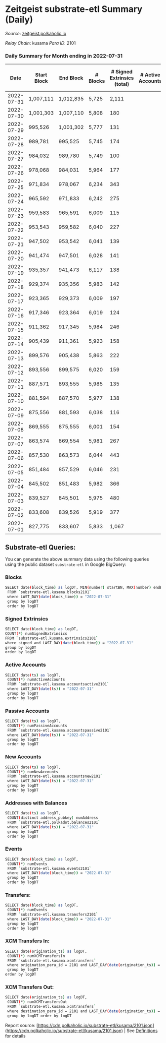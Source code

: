 # Zeitgeist substrate-etl Summary (Daily)

_Source_: [zeitgeist.polkaholic.io](https://zeitgeist.polkaholic.io)

*Relay Chain*: kusama
*Para ID*: 2101



### Daily Summary for Month ending in 2022-07-31


| Date | Start Block | End Block | # Blocks | # Signed Extrinsics (total) | # Active Accounts | # Passive | # New | # Addresses with Balances | # Events | # Transfers | # XCM Transfers In | # XCM Transfers Out | Issues | 
| ---- | ----------- | --------- | -------- | --------------------------- | ----------------- | --------- | ----- | ------------------------- | -------- | ----------- | ------------------ | ------------------- | ------ |
| 2022-07-31 | 1,007,111 | 1,012,835 | 5,725 | 2,111 |  |  |  | 14,549 | 206,437 | 1,010  |   |   |  |
| 2022-07-30 | 1,001,303 | 1,007,110 | 5,808 | 180 |  |  |  | 14,314 | 194,714 | 46  |   |   |  |
| 2022-07-29 | 995,526 | 1,001,302 | 5,777 | 131 |  |  |  | 14,311 | 191,963 | 50  |   |   |  |
| 2022-07-28 | 989,781 | 995,525 | 5,745 | 174 |  |  |  | 14,307 | 187,505 | 82  |   |   |  |
| 2022-07-27 | 984,032 | 989,780 | 5,749 | 100 |  |  |  | 14,294 | 186,698 | 30  |   |   |  |
| 2022-07-26 | 978,068 | 984,031 | 5,964 | 177 |  |  |  | 14,288 | 191,573 | 51  |   |   |  |
| 2022-07-25 | 971,834 | 978,067 | 6,234 | 343 |  |  |  | 14,278 | 197,490 | 190  |   |   |  |
| 2022-07-24 | 965,592 | 971,833 | 6,242 | 275 |  |  |  | 14,259 | 188,936 | 129  |   |   |  |
| 2022-07-23 | 959,583 | 965,591 | 6,009 | 115 |  |  |  | 14,228 | 175,503 | 11  |   |   |  |
| 2022-07-22 | 953,543 | 959,582 | 6,040 | 227 |  |  |  | 14,227 | 186,885 | 32  |   |   |  |
| 2022-07-21 | 947,502 | 953,542 | 6,041 | 139 |  |  |  | 14,218 | 191,102 | 25  |   |   |  |
| 2022-07-20 | 941,474 | 947,501 | 6,028 | 141 |  |  |  | 14,217 | 188,933 | 41  |   |   |  |
| 2022-07-19 | 935,357 | 941,473 | 6,117 | 138 |  |  |  | 14,211 | 190,236 | 24  |   |   |  |
| 2022-07-18 | 929,374 | 935,356 | 5,983 | 142 |  |  |  | 14,208 | 185,099 | 29  |   |   |  |
| 2022-07-17 | 923,365 | 929,373 | 6,009 | 197 |  |  |  | 14,201 | 185,409 | 24  |   |   |  |
| 2022-07-16 | 917,346 | 923,364 | 6,019 | 124 |  |  |  | 14,197 | 183,542 | 20  |   |   |  |
| 2022-07-15 | 911,362 | 917,345 | 5,984 | 246 |  |  |  | 14,192 | 177,668 | 38  |   |   |  |
| 2022-07-14 | 905,439 | 911,361 | 5,923 | 158 |  |  |  | 14,183 | 173,349 | 55  |   |   |  |
| 2022-07-13 | 899,576 | 905,438 | 5,863 | 222 |  |  |  | 14,174 | 170,775 | 43  |   |   |  |
| 2022-07-12 | 893,556 | 899,575 | 6,020 | 159 |  |  |  | 14,169 | 171,844 | 32  |   |   |  |
| 2022-07-11 | 887,571 | 893,555 | 5,985 | 135 |  |  |  | 14,163 | 165,828 | 32  |   |   |  |
| 2022-07-10 | 881,594 | 887,570 | 5,977 | 138 |  |  |  | 14,158 | 164,678 | 31  |   |   |  |
| 2022-07-09 | 875,556 | 881,593 | 6,038 | 116 |  |  |  | 14,154 | 162,433 | 29  |   |   |  |
| 2022-07-08 | 869,555 | 875,555 | 6,001 | 154 |  |  |  | 14,146 | 155,937 | 27  |   |   |  |
| 2022-07-07 | 863,574 | 869,554 | 5,981 | 267 |  |  |  | 14,140 | 149,128 | 106  |   |   |  |
| 2022-07-06 | 857,530 | 863,573 | 6,044 | 443 |  |  |  | 14,121 | 147,776 | 250  |   |   |  |
| 2022-07-05 | 851,484 | 857,529 | 6,046 | 231 |  |  |  | 14,106 | 132,381 | 70  |   |   |  |
| 2022-07-04 | 845,502 | 851,483 | 5,982 | 366 |  |  |  | 14,083 | 118,667 | 81  |   |   |  |
| 2022-07-03 | 839,527 | 845,501 | 5,975 | 480 |  |  |  | 14,058 | 103,351 | 86  |   |   |  |
| 2022-07-02 | 833,608 | 839,526 | 5,919 | 377 |  |  |  | 14,036 | 87,172 | 114  |   |   |  |
| 2022-07-01 | 827,775 | 833,607 | 5,833 | 1,067 |  |  |  | 13,996 | 56,094 | 587  |   |   |  |

## Substrate-etl Queries:
You can generate the above summary data using the following queries using the public dataset `substrate-etl` in Google BigQuery:

### Blocks
```bash
SELECT date(block_time) as logDT, MIN(number) startBN, MAX(number) endBN, COUNT(*) numBlocks 
 FROM `substrate-etl.kusama.blocks2101`  
 where LAST_DAY(date(block_time)) = "2022-07-31" 
 group by logDT 
 order by logDT
```

### Signed Extrinsics
```bash
SELECT date(block_time) as logDT, 
COUNT(*) numSignedExtrinsics 
FROM `substrate-etl.kusama.extrinsics2101`  
where signed and LAST_DAY(date(block_time)) = "2022-07-31" 
group by logDT 
order by logDT
```

### Active Accounts
```bash
SELECT date(ts) as logDT, 
 COUNT(*) numActiveAccounts 
 FROM `substrate-etl.kusama.accountsactive2101` 
 where LAST_DAY(date(ts)) = "2022-07-31" 
 group by logDT 
 order by logDT
```

### Passive Accounts
```bash
SELECT date(ts) as logDT, 
 COUNT(*) numPassiveAccounts 
 FROM `substrate-etl.kusama.accountspassive2101` 
 where LAST_DAY(date(ts)) = "2022-07-31" 
 group by logDT 
 order by logDT
```

### New Accounts
```bash
SELECT date(ts) as logDT, 
 COUNT(*) numNewAccounts 
 FROM `substrate-etl.kusama.accountsnew2101` 
 where LAST_DAY(date(ts)) = "2022-07-31" 
 group by logDT
 order by logDT
```

### Addresses with Balances
```bash
SELECT date(ts) as logDT,
 COUNT(distinct address_pubkey) numAddress 
 FROM `substrate-etl.polkadot.balances2101` 
 where LAST_DAY(date(ts)) = "2022-07-31" 
 group by logDT 
 order by logDT
```

### Events
```bash
SELECT date(block_time) as logDT, 
 COUNT(*) numEvents 
 FROM `substrate-etl.kusama.events2101` 
 where LAST_DAY(date(block_time)) = "2022-07-31" 
 group by logDT 
 order by logDT
```

### Transfers:
```bash
SELECT date(block_time) as logDT, 
 COUNT(*) numEvents 
 FROM `substrate-etl.kusama.transfers2101` 
 where LAST_DAY(date(block_time)) = "2022-07-31" 
 group by logDT 
 order by logDT
```

### XCM Transfers In:
```bash
SELECT date(origination_ts) as logDT, 
 COUNT(*) numXCMTransfersIn 
 FROM `substrate-etl.kusama.xcmtransfers` 
 where origination_para_id = 2101 and LAST_DAY(date(origination_ts)) = "2022-07-31" 
 group by logDT 
order by logDT
```

### XCM Transfers Out:
```bash
SELECT date(origination_ts) as logDT, 
 COUNT(*) numXCMTransfersOut 
 FROM `substrate-etl.kusama.xcmtransfers` 
 where destination_para_id = 2101 and LAST_DAY(date(origination_ts)) = "2022-07-31" 
 group by logDT order by logDT
```


Report source: [https://cdn.polkaholic.io/substrate-etl/kusama/2101.json](https://cdn.polkaholic.io/substrate-etl/kusama/2101.json) | See [Definitions](/DEFINITIONS.md) for details

